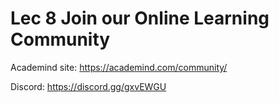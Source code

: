 # Lec 8 Join our Online Learning Community

Academind site: https://academind.com/community/

Discord: https://discord.gg/gxvEWGU
